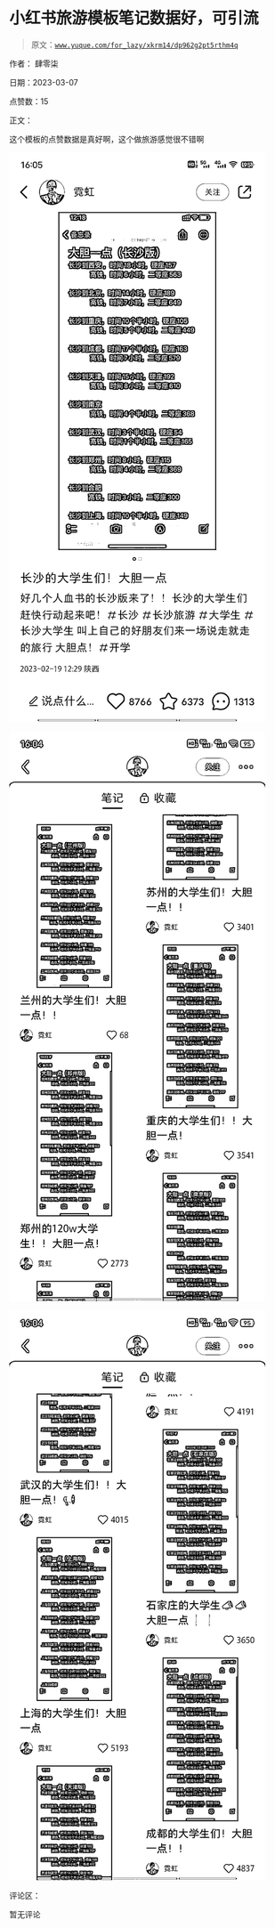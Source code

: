 # 小红书旅游模板笔记数据好，可引流

> 原文：[`www.yuque.com/for_lazy/xkrm14/dp962g2pt5rthm4q`](https://www.yuque.com/for_lazy/xkrm14/dp962g2pt5rthm4q)

作者： 肆零柒 

日期：2023-03-07 

点赞数：15 

正文： 

这个模板的点赞数据是真好啊，这个做旅游感觉很不错啊 

![](img/6352aa6b8b4e89bfe21cd3fe70e80f9f.png)  

![](img/18a22e1d7da4c2ed0f604c93bd6c80b3.png)  

![](img/bfba50d1f054b0d7f4fde267b00af82a.png)  

评论区： 

暂无评论 

